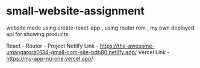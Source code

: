 # small-website-assignment

website made using create-react-app , using router rom , my own deployed api for showing products.

React - Router - Project
Netlify Link - https://the-awesome-umangarora0134-gmail-com-site-bdb80.netlify.app/
Vercel Link - https://my-app-nu-one.vercel.app/